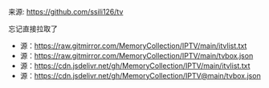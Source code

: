 来源: https://github.com/ssili126/tv

忘记直接拉取了

- 源：https://raw.gitmirror.com/MemoryCollection/IPTV/main/itvlist.txt
- 源：https://raw.gitmirror.com/MemoryCollection/IPTV/main/tvbox.json
- 源：https://cdn.jsdelivr.net/gh/MemoryCollection/IPTV/main/itvlist.txt
- 源：https://cdn.jsdelivr.net/gh/MemoryCollection/IPTV@main/tvbox.json
